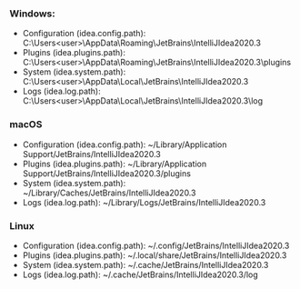 ### Windows:

- Configuration (idea.config.path): C:\Users\<user>\AppData\Roaming\JetBrains\IntelliJIdea2020.3
- Plugins (idea.plugins.path): C:\Users\<user>\AppData\Roaming\JetBrains\IntelliJIdea2020.3\plugins
- System (idea.system.path): C:\Users\<user>\AppData\Local\JetBrains\IntelliJIdea2020.3
- Logs (idea.log.path): C:\Users\<user>\AppData\Local\JetBrains\IntelliJIdea2020.3\log

### macOS

- Configuration (idea.config.path): ~/Library/Application Support/JetBrains/IntelliJIdea2020.3
- Plugins (idea.plugins.path): ~/Library/Application Support/JetBrains/IntelliJIdea2020.3/plugins
- System (idea.system.path): ~/Library/Caches/JetBrains/IntelliJIdea2020.3
- Logs (idea.log.path): ~/Library/Logs/JetBrains/IntelliJIdea2020.3

### Linux

- Configuration (idea.config.path): ~/.config/JetBrains/IntelliJIdea2020.3
- Plugins (idea.plugins.path): ~/.local/share/JetBrains/IntelliJIdea2020.3
- System (idea.system.path): ~/.cache/JetBrains/IntelliJIdea2020.3
- Logs (idea.log.path): ~/.cache/JetBrains/IntelliJIdea2020.3/log

